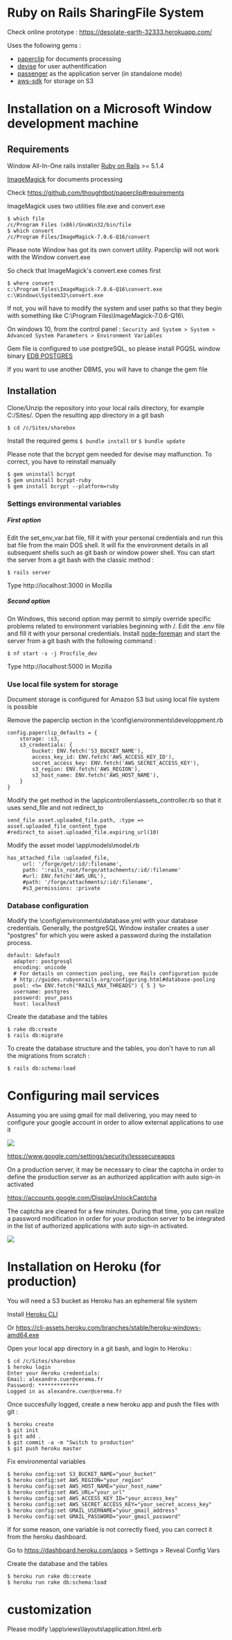 # Ruby on Rails SharingFile System

Check online prototype : https://desolate-earth-32333.herokuapp.com/

Uses the following gems :
* [paperclip](https://github.com/thoughtbot/paperclip) for documents processing
* [devise](https://github.com/plataformatec/devise) for user authentification
* [passenger](https://www.phusionpassenger.com/library/walkthroughs/deploy/ruby/heroku/standalone/oss/deploy_app_main.html) as the application server (in standalone mode)
* [aws-sdk](https://github.com/aws/aws-sdk-ruby) for storage on S3

# Installation on a Microsoft Window development machine
## Requirements
Window All-In-One rails installer [Ruby on Rails](http://railsinstaller.org/en) >= 5.1.4

[ImageMagick](http://www.imagemagick.org) for documents processing

Check https://github.com/thoughtbot/paperclip#requirements

ImageMagick uses two utilities file.exe and convert.exe
```
$ which file
/c/Program Files (x86)/GnuWin32/bin/file
$ which convert
/c/Program Files/ImageMagick-7.0.6-Q16/convert
```

Please note Window has got its own convert utility. Paperclip will not work with the Window convert.exe

So check that ImageMagick's convert.exe comes first
```
$ where convert
c:\Program Files\ImageMagick-7.0.6-Q16\convert.exe
c:\Windows\System32\convert.exe
```
If not, you will have to modify the system and user paths so that they begin with something like C:\Program Files\ImageMagick-7.0.6-Q16\

On windows 10, from the control panel :
``
Security and System > System > Advanced System Parameters > Environment Variables
``

Gem file is configured to use postgreSQL, so please install PGQSL window binary
[EDB POSTGRES](https://www.enterprisedb.com/)

If you want to use another DBMS, you will have to change the gem file

## Installation
Clone/Unzip the repository into your local rails directory, for example C:/Sites/. 
Open the resulting app directory in a git bash 
```
$ cd /c/Sites/sharebox
```
Install the required gems ``$ bundle install`` or ``$ bundle update``

Please note that the bcrypt gem needed for devise may malfunction.
To correct, you have to reinstall manually
```
$ gem uninstall bcrypt
$ gem uninstall bcrypt-ruby
$ gem install bcrypt --platform=ruby
```

### Settings environmental variables
##### First option
Edit the set_env_var.bat file, fill it with your personal credentials and run this bat file from the main DOS shell. It will fix the environment details in all subsequent shells such as git bash or window power shell. You can start the server from a git bash with the classic method :
```
$ rails server
```
Type http://localhost:3000 in Mozilla

##### Second option 
On Windows, this second option may permit to simply override specific problems related to environment variables beginning with /. Edit the .env file and fill it with your personal credentials. Install [node-foreman](https://github.com/strongloop/node-foreman) and start the server from a git bash with the following command :
```
$ nf start -s -j Procfile_dev
```
Type http://localhost:5000 in Mozilla


### Use local file system for storage
Document storage is configured for Amazon S3 but using local file system is possible

Remove the paperclip section in the \config\environments\developpment.rb
```
config.paperclip_defaults = {
    storage: :s3,
    s3_credentials: {
        bucket: ENV.fetch('S3_BUCKET_NAME'),
        access_key_id: ENV.fetch('AWS_ACCESS_KEY_ID'),
        secret_access_key: ENV.fetch('AWS_SECRET_ACCESS_KEY'),
        s3_region: ENV.fetch('AWS_REGION'),
        s3_host_name: ENV.fetch('AWS_HOST_NAME'),
    }
}
```
Modify the get method in the \app\controllers\assets_controller.rb so that it uses send_file and not redirect_to
```
send_file asset.uploaded_file.path, :type => asset.uploaded_file_content_type
#redirect_to asset.uploaded_file.expiring_url(10)
```
Modify the asset model \app\models\model.rb
```
has_attached_file :uploaded_file,
     url: '/forge/get/:id/:filename',             
     path: ':rails_root/forge/attachments/:id/:filename'
     #url: ENV.fetch('AWS_URL'),
     #path: '/forge/attachments/:id/:filename',
     #s3_permissions: :private
```

### Database configuration
Modify the \config\environments\database.yml with your database credentials. 
Generally, the postgreSQL Window installer creates a user "postgres" for which you were asked a password during the installation process. 
```
default: &default
  adapter: postgresql
  encoding: unicode
  # For details on connection pooling, see Rails configuration guide
  # http://guides.rubyonrails.org/configuring.html#database-pooling
  pool: <%= ENV.fetch("RAILS_MAX_THREADS") { 5 } %>
  username: postgres
  password: your_pass
  host: localhost
```

Create the database and the tables
```
$ rake db:create
$ rails db:migrate
```
To create the database structure and the tables, you don't have to run all the migrations from scratch :
```
$ rails db:schema:load
```

# Configuring mail services
Assuming you are using gmail for mail delivering, you may need to configure your google account in order to allow external applications to use it 

<img src=public/images/doc/gmail_less_secure_apps.png>

https://www.google.com/settings/security/lesssecureapps

On a production server, it may be necessary to clear the captcha in order to define the production server as an authorized application with auto sign-in activated

https://accounts.google.com/DisplayUnlockCaptcha

The captcha are cleared for a few minutes. During that time, you can realize a password modification in order for your production server to be integrated in the list of authorized applications with auto sign-in activated.

<img src=public/images/doc/gmail_less_secure_captcha.png>


# Installation on Heroku (for production)
You will need a S3 bucket as Heroku has an ephemeral file system

Install [Heroku CLI](https://devcenter.heroku.com/articles/heroku-cli)

Or https://cli-assets.heroku.com/branches/stable/heroku-windows-amd64.exe

Open your local app directory in a git bash, and login to Heroku :
```
$ cd /c/Sites/sharebox
$ heroku login
Enter your Heroku credentials:
Email: alexandre.cuer@cerema.fr
Password: *************
Logged in as alexandre.cuer@cerema.fr
```
Once succesfully logged, create a new heroku app and push the files with git :
```
$ heroku create
$ git init
$ git add .
$ git commit -a -m "Switch to production"
$ git push heroku master
```
Fix environmental variables
```
$ heroku config:set S3_BUCKET_NAME="your_bucket"
$ heroku config:set AWS_REGION="your_region"
$ heroku config:set AWS_HOST_NAME="your_host_name"
$ heroku config:set AWS_URL="your_url"
$ heroku config:set AWS_ACCESS_KEY_ID="your_access_key"
$ heroku config:set AWS_SECRET_ACCESS_KEY="your_secret_access_key"
$ heroku config:set GMAIL_USERNAME="your_gmail_address"
$ heroku config:set GMAIL_PASSWORD="your_gmail_password"
```
If for some reason, one variable is not correctly fixed, you can correct it from the heroku dashboard.

Go to https://dashboard.heroku.com/apps > Settings > Reveal Config Vars

Create the database and the tables
```
$ heroku run rake db:create
$ heroku run rake db:schema:load
```

# customization

Please modify \app\views\layouts\application.html.erb
